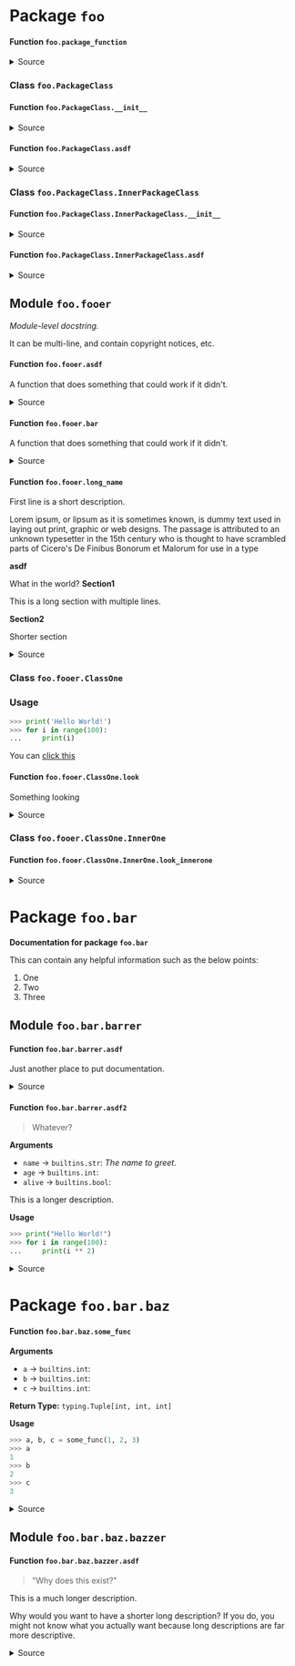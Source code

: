 # Package `foo` 

#### Function `foo.package_function` 







<details><summary>Source</summary>

```python
@dock
def package_function():
    ...

```

</details>

### Class `foo.PackageClass`
#### Function `foo.PackageClass.__init__` 







<details><summary>Source</summary>

```python
@dock
def __init__(self):
    ...

```

</details>

#### Function `foo.PackageClass.asdf` 







<details><summary>Source</summary>

```python
@dock
def asdf(self):
    ...

```

</details>

### Class `foo.PackageClass.InnerPackageClass`
#### Function `foo.PackageClass.InnerPackageClass.__init__` 







<details><summary>Source</summary>

```python
@dock
def __init__(self):
    ...

```

</details>

#### Function `foo.PackageClass.InnerPackageClass.asdf` 







<details><summary>Source</summary>

```python
@dock
def asdf(self):
    ...

```

</details>

## Module `foo.fooer` 


*Module-level docstring.*

It can be multi-line, and contain copyright notices, etc.

#### Function `foo.fooer.asdf` 



A function that does something that could work if it didn't.




<details><summary>Source</summary>

```python
@dock
def asdf():
    "A function that does something that could work if it didn't."

```

</details>

#### Function `foo.fooer.bar` 



A function that does something that could work if it didn't.




<details><summary>Source</summary>

```python
@dock(raises='Something that you don\'t want to happen')
def bar():
    "A function that does something that could work if it didn't."

```

</details>

#### Function `foo.fooer.long_name` 




First line is a short description.

Lorem ipsum, or lipsum as it is sometimes known, is dummy text used in
laying out print, graphic or web designs. The passage is attributed to an
unknown typesetter in the 15th century who is thought to have scrambled
parts of Cicero's De Finibus Bonorum et Malorum for use in a type



**asdf**

What in the world?
**Section1**


This is a long section
with multiple lines.

**Section2**

Shorter section


<details><summary>Source</summary>

```python
@dock(
    asdf='What in the world?',
    Section1='''
    This is a long section
    with multiple lines.
    ''',
    Section2='Shorter section'
)
def long_name(asdf):
    """
    First line is a short description.

    Lorem ipsum, or lipsum as it is sometimes known, is dummy text used in
    laying out print, graphic or web designs. The passage is attributed to an
    unknown typesetter in the 15th century who is thought to have scrambled
    parts of Cicero's De Finibus Bonorum et Malorum for use in a type
    """

```

</details>

### Class `foo.fooer.ClassOne`

### Usage

```python
>>> print('Hello World!')
>>> for i in range(100):
...     print(i)
```

You can [click this](http://www.google.com)

#### Function `foo.fooer.ClassOne.look` 



Something looking




<details><summary>Source</summary>

```python
@dock
def look(self):
    "Something looking"

```

</details>

### Class `foo.fooer.ClassOne.InnerOne`
#### Function `foo.fooer.ClassOne.InnerOne.look_innerone` 







<details><summary>Source</summary>

```python
@dock
def look_innerone(self):
    ...

```

</details>

# Package `foo.bar` 


**Documentation for package `foo.bar`**

This can contain any helpful information such as the below points:

1. One
2. Two
3. Three

## Module `foo.bar.barrer` 

#### Function `foo.bar.barrer.asdf` 



Just another place to put documentation.




<details><summary>Source</summary>

```python
@dock
def asdf():
    "Just another place to put documentation."

```

</details>

#### Function `foo.bar.barrer.asdf2` 

> Whatever?

**Arguments**

- `name` -> `builtins.str`: *The name to greet.*
- `age` -> `builtins.int`: 
- `alive` -> `builtins.bool`: 





This is a longer description.



**Usage**


```python
>>> print("Hello World!")
>>> for i in range(100):
...     print(i ** 2)
```



<details><summary>Source</summary>

```python
@dock(
    name='The name to greet.',
    short='Whatever?',
    Usage='''
    ```python
    >>> print("Hello World!")
    >>> for i in range(100):
    ...     print(i ** 2)
    ```
    '''
)
def asdf2(name: str, age: int, alive: bool):
    """
    This is a longer description.
    """

```

</details>

# Package `foo.bar.baz` 

#### Function `foo.bar.baz.some_func` 

**Arguments**

- `a` -> `builtins.int`: 
- `b` -> `builtins.int`: 
- `c` -> `builtins.int`: 


**Return Type:** `typing.Tuple[int, int, int]`




**Usage**


```python
>>> a, b, c = some_func(1, 2, 3)
>>> a
1
>>> b
2
>>> c
3
```



<details><summary>Source</summary>

```python
@dock(
    Usage="""
    ```python
    >>> a, b, c = some_func(1, 2, 3)
    >>> a
    1
    >>> b
    2
    >>> c
    3
    ```
    """
)
def some_func(a: int, b: int, c: int) -> Tuple[int, int, int]:
    return a, b, c

```

</details>

## Module `foo.bar.baz.bazzer` 

#### Function `foo.bar.baz.bazzer.asdf` 

> "Why does this exist?"




This is a much longer description.

Why would you want to have a shorter long description? If you do, you
might not know what you actually want because long descriptions are
far more descriptive.





<details><summary>Source</summary>

```python
@dock(short='"Why does this exist?"')
def asdf():
    """
    This is a much longer description.

    Why would you want to have a shorter long description? If you do, you
    might not know what you actually want because long descriptions are
    far more descriptive.
    """

```

</details>

